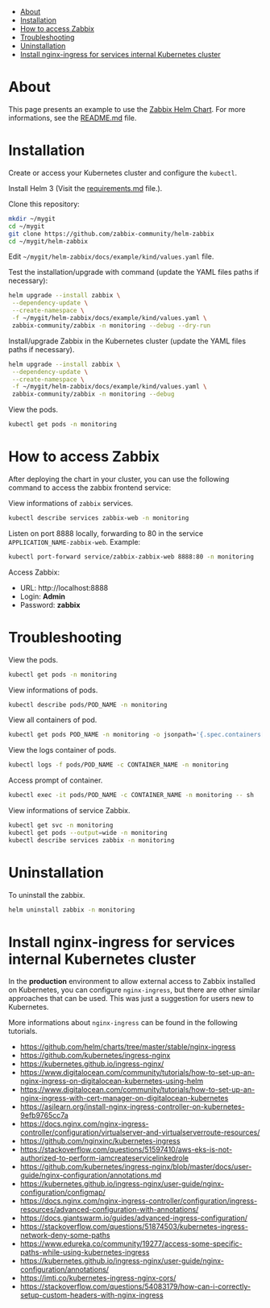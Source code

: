 <!-- TOC -->
- [About](#about)
- [Installation](#installation)
- [How to access Zabbix](#how-to-access-zabbix)
- [Troubleshooting](#troubleshooting)
- [Uninstallation](#uninstallation)
- [Install nginx-ingress for services internal Kubernetes cluster](#install-nginx-ingress-for-services-internal-kubernetes-cluster)
<!-- TOC -->

# About

This page presents an example to use the [Zabbix Helm Chart](https://github.com/zabbix-community/helm-zabbix). For more informations, see the [README.md](/README.md) file.

# Installation

Create or access your Kubernetes cluster and configure the ``kubectl``.

Install Helm 3 (Visit the [requirements.md](../requirements.md) file.).

Clone this repository:

```bash
mkdir ~/mygit
cd ~/mygit
git clone https://github.com/zabbix-community/helm-zabbix
cd ~/mygit/helm-zabbix
```

Edit ``~/mygit/helm-zabbix/docs/example/kind/values.yaml`` file.

Test the installation/upgrade with command (update the YAML files paths if necessary):

```bash
helm upgrade --install zabbix \
 --dependency-update \
 --create-namespace \
 -f ~/mygit/helm-zabbix/docs/example/kind/values.yaml \
 zabbix-community/zabbix -n monitoring --debug --dry-run
```

Install/upgrade Zabbix in the Kubernetes cluster (update the YAML files paths if necessary).

```bash
helm upgrade --install zabbix \
 --dependency-update \
 --create-namespace \
 -f ~/mygit/helm-zabbix/docs/example/kind/values.yaml \
 zabbix-community/zabbix -n monitoring --debug
```

View the pods.

```bash
kubectl get pods -n monitoring
```

# How to access Zabbix

After deploying the chart in your cluster, you can use the following command to access the zabbix frontend service:

View informations of ``zabbix`` services.

```bash
kubectl describe services zabbix-web -n monitoring
```

Listen on port 8888 locally, forwarding to 80 in the service ``APPLICATION_NAME-zabbix-web``. Example:

```bash
kubectl port-forward service/zabbix-zabbix-web 8888:80 -n monitoring
```

Access Zabbix:

* URL: http://localhost:8888
* Login: **Admin**
* Password: **zabbix**

# Troubleshooting

View the pods.

```bash
kubectl get pods -n monitoring
```

View informations of pods.

```bash
kubectl describe pods/POD_NAME -n monitoring
```

View all containers of pod.

```bash
kubectl get pods POD_NAME -n monitoring -o jsonpath='{.spec.containers[*].name}*'
```

View the logs container of pods.

```bash
kubectl logs -f pods/POD_NAME -c CONTAINER_NAME -n monitoring
```

Access prompt of container.

```bash
kubectl exec -it pods/POD_NAME -c CONTAINER_NAME -n monitoring -- sh
```

View informations of service Zabbix.

```bash
kubectl get svc -n monitoring
kubectl get pods --output=wide -n monitoring
kubectl describe services zabbix -n monitoring
```

# Uninstallation

To uninstall the zabbix.

```bash
helm uninstall zabbix -n monitoring
```

# Install nginx-ingress for services internal Kubernetes cluster

In the **production** environment to allow external access to Zabbix installed on Kubernetes, you can configure ``nginx-ingress``, but there are other similar approaches that can be used. This was just a suggestion for users new to Kubernetes.

More informations about ``nginx-ingress`` can be found in the following tutorials.

* https://github.com/helm/charts/tree/master/stable/nginx-ingress
* https://github.com/kubernetes/ingress-nginx
* https://kubernetes.github.io/ingress-nginx/
* https://www.digitalocean.com/community/tutorials/how-to-set-up-an-nginx-ingress-on-digitalocean-kubernetes-using-helm
* https://www.digitalocean.com/community/tutorials/how-to-set-up-an-nginx-ingress-with-cert-manager-on-digitalocean-kubernetes
* https://asilearn.org/install-nginx-ingress-controller-on-kubernetes-9efb9765cc7a
* https://docs.nginx.com/nginx-ingress-controller/configuration/virtualserver-and-virtualserverroute-resources/
* https://github.com/nginxinc/kubernetes-ingress
* https://stackoverflow.com/questions/51597410/aws-eks-is-not-authorized-to-perform-iamcreateservicelinkedrole
* https://github.com/kubernetes/ingress-nginx/blob/master/docs/user-guide/nginx-configuration/annotations.md
* https://kubernetes.github.io/ingress-nginx/user-guide/nginx-configuration/configmap/
* https://docs.nginx.com/nginx-ingress-controller/configuration/ingress-resources/advanced-configuration-with-annotations/
* https://docs.giantswarm.io/guides/advanced-ingress-configuration/
* https://stackoverflow.com/questions/51874503/kubernetes-ingress-network-deny-some-paths
* https://www.edureka.co/community/19277/access-some-specific-paths-while-using-kubernetes-ingress
* https://kubernetes.github.io/ingress-nginx/user-guide/nginx-configuration/annotations/
* https://imti.co/kubernetes-ingress-nginx-cors/
* https://stackoverflow.com/questions/54083179/how-can-i-correctly-setup-custom-headers-with-nginx-ingress
